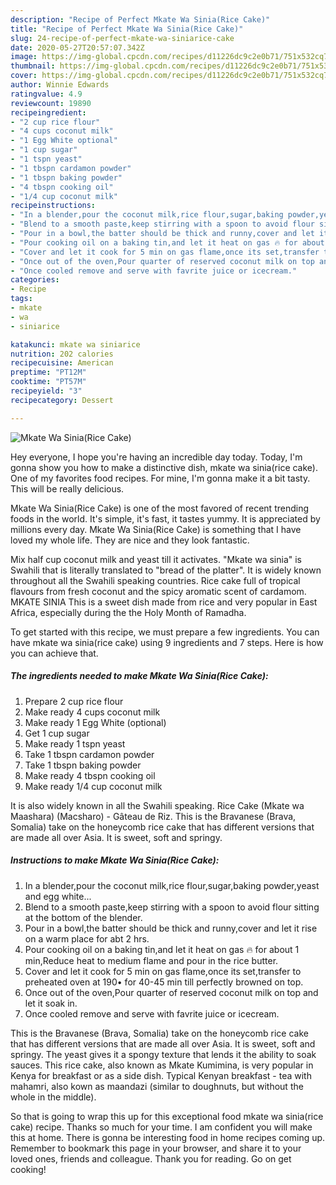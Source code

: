 ```yaml
---
description: "Recipe of Perfect Mkate Wa Sinia(Rice Cake)"
title: "Recipe of Perfect Mkate Wa Sinia(Rice Cake)"
slug: 24-recipe-of-perfect-mkate-wa-siniarice-cake
date: 2020-05-27T20:57:07.342Z
image: https://img-global.cpcdn.com/recipes/d11226dc9c2e0b71/751x532cq70/mkate-wa-siniarice-cake-recipe-main-photo.jpg
thumbnail: https://img-global.cpcdn.com/recipes/d11226dc9c2e0b71/751x532cq70/mkate-wa-siniarice-cake-recipe-main-photo.jpg
cover: https://img-global.cpcdn.com/recipes/d11226dc9c2e0b71/751x532cq70/mkate-wa-siniarice-cake-recipe-main-photo.jpg
author: Winnie Edwards
ratingvalue: 4.9
reviewcount: 19890
recipeingredient:
- "2 cup rice flour"
- "4 cups coconut milk"
- "1 Egg White optional"
- "1 cup sugar"
- "1 tspn yeast"
- "1 tbspn cardamon powder"
- "1 tbspn baking powder"
- "4 tbspn cooking oil"
- "1/4 cup coconut milk"
recipeinstructions:
- "In a blender,pour the coconut milk,rice flour,sugar,baking powder,yeast and egg white..."
- "Blend to a smooth paste,keep stirring with a spoon to avoid flour sitting at the bottom of the blender."
- "Pour in a bowl,the batter should be thick and runny,cover and let it rise on a warm place for abt 2 hrs."
- "Pour cooking oil on a baking tin,and let it heat on gas 🔥 for about 1 min,Reduce heat to medium flame and pour in the rice butter."
- "Cover and let it cook for 5 min on gas flame,once its set,transfer to preheated oven at 190• for 40-45 min till perfectly browned on top."
- "Once out of the oven,Pour quarter of reserved coconut milk on top and let it soak in."
- "Once cooled remove and serve with favrite juice or icecream."
categories:
- Recipe
tags:
- mkate
- wa
- siniarice

katakunci: mkate wa siniarice 
nutrition: 202 calories
recipecuisine: American
preptime: "PT12M"
cooktime: "PT57M"
recipeyield: "3"
recipecategory: Dessert

---
```



![Mkate Wa Sinia(Rice Cake)](https://img-global.cpcdn.com/recipes/d11226dc9c2e0b71/751x532cq70/mkate-wa-siniarice-cake-recipe-main-photo.jpg)

Hey everyone, I hope you're having an incredible day today. Today, I'm gonna show you how to make a distinctive dish, mkate wa sinia(rice cake). One of my favorites food recipes. For mine, I'm gonna make it a bit tasty. This will be really delicious.

Mkate Wa Sinia(Rice Cake) is one of the most favored of recent trending foods in the world. It's simple, it's fast, it tastes yummy. It is appreciated by millions every day. Mkate Wa Sinia(Rice Cake) is something that I have loved my whole life. They are nice and they look fantastic.

Mix half cup coconut milk and yeast till it activates. &#34;Mkate wa sinia&#34; is Swahili that is literally translated to &#34;bread of the platter&#34;. It is widely known throughout all the Swahili speaking countries. Rice cake full of tropical flavours from fresh coconut and the spicy aromatic scent of cardamom. MKATE SINIA This is a sweet dish made from rice and very popular in East Africa, especially during the the Holy Month of Ramadha.


To get started with this recipe, we must prepare a few ingredients. You can have mkate wa sinia(rice cake) using 9 ingredients and 7 steps. Here is how you can achieve that.

<!--inarticleads1-->

##### The ingredients needed to make Mkate Wa Sinia(Rice Cake):

1. Prepare 2 cup rice flour
1. Make ready 4 cups coconut milk
1. Make ready 1 Egg White (optional)
1. Get 1 cup sugar
1. Make ready 1 tspn yeast
1. Take 1 tbspn cardamon powder
1. Take 1 tbspn baking powder
1. Make ready 4 tbspn cooking oil
1. Make ready 1/4 cup coconut milk


It is also widely known in all the Swahili speaking. Rice Cake (Mkate wa Maashara) (Macsharo) - Gâteau de Riz. This is the Bravanese (Brava, Somalia) take on the honeycomb rice cake that has different versions that are made all over Asia. It is sweet, soft and springy. 

<!--inarticleads2-->

##### Instructions to make Mkate Wa Sinia(Rice Cake):

1. In a blender,pour the coconut milk,rice flour,sugar,baking powder,yeast and egg white...
1. Blend to a smooth paste,keep stirring with a spoon to avoid flour sitting at the bottom of the blender.
1. Pour in a bowl,the batter should be thick and runny,cover and let it rise on a warm place for abt 2 hrs.
1. Pour cooking oil on a baking tin,and let it heat on gas 🔥 for about 1 min,Reduce heat to medium flame and pour in the rice butter.
1. Cover and let it cook for 5 min on gas flame,once its set,transfer to preheated oven at 190• for 40-45 min till perfectly browned on top.
1. Once out of the oven,Pour quarter of reserved coconut milk on top and let it soak in.
1. Once cooled remove and serve with favrite juice or icecream.


This is the Bravanese (Brava, Somalia) take on the honeycomb rice cake that has different versions that are made all over Asia. It is sweet, soft and springy. The yeast gives it a spongy texture that lends it the ability to soak sauces. This rice cake, also known as Mkate Kumimina, is very popular in Kenya for breakfast or as a side dish. Typical Kenyan breakfast - tea with mahamri, also kown as maandazi (similar to doughnuts, but without the whole in the middle). 

So that is going to wrap this up for this exceptional food mkate wa sinia(rice cake) recipe. Thanks so much for your time. I am confident you will make this at home. There is gonna be interesting food in home recipes coming up. Remember to bookmark this page in your browser, and share it to your loved ones, friends and colleague. Thank you for reading. Go on get cooking!
